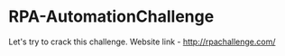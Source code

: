 # RPA-AutomationChallenge

Let's try to crack this challenge. 
Website link - http://rpachallenge.com/

